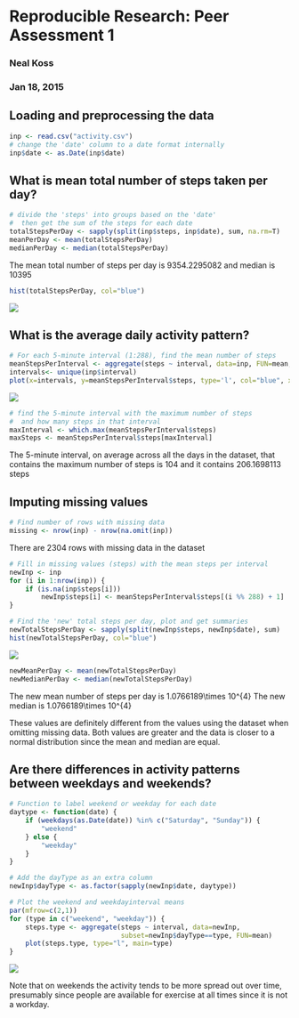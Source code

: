 # Reproducible Research: Peer Assessment 1
### Neal Koss
### Jan 18, 2015

## Loading and preprocessing the data

```r
inp <- read.csv("activity.csv")
# change the 'date' column to a date format internally
inp$date <- as.Date(inp$date)
```

## What is mean total number of steps taken per day?

```r
# divide the 'steps' into groups based on the 'date'
#  then get the sum of the steps for each date
totalStepsPerDay <- sapply(split(inp$steps, inp$date), sum, na.rm=T)
meanPerDay <- mean(totalStepsPerDay)
medianPerDay <- median(totalStepsPerDay)
```
The mean total number of steps per day is 9354.2295082 and median is 10395  

```r
hist(totalStepsPerDay, col="blue")
```

![](assg1_files/figure-html/unnamed-chunk-3-1.png) 

## What is the average daily activity pattern?

```r
# For each 5-minute interval (1:288), find the mean number of steps
meanStepsPerInterval <- aggregate(steps ~ interval, data=inp, FUN=mean, na.action=na.omit)
intervals<- unique(inp$interval)
plot(x=intervals, y=meanStepsPerInterval$steps, type='l', col="blue", xlab='5-minute intervals', ylab='mean number of steps')
```

![](assg1_files/figure-html/unnamed-chunk-4-1.png) 

```r
# find the 5-minute interval with the maximum number of steps
#  and how many steps in that interval
maxInterval <- which.max(meanStepsPerInterval$steps)
maxSteps <- meanStepsPerInterval$steps[maxInterval]
```
The 5-minute interval, on average across all the days in the dataset, that contains the maximum number of steps is 104 and it contains 206.1698113 steps

## Imputing missing values

```r
# Find number of rows with missing data
missing <- nrow(inp) - nrow(na.omit(inp))
```
There are 2304 rows with missing data in the dataset


```r
# Fill in missing values (steps) with the mean steps per interval
newInp <- inp
for (i in 1:nrow(inp)) {
    if (is.na(inp$steps[i]))
        newInp$steps[i] <- meanStepsPerInterval$steps[(i %% 288) + 1]
}

# Find the 'new' total steps per day, plot and get summaries
newTotalStepsPerDay <- sapply(split(newInp$steps, newInp$date), sum)
hist(newTotalStepsPerDay, col="blue")
```

![](assg1_files/figure-html/unnamed-chunk-6-1.png) 

```r
newMeanPerDay <- mean(newTotalStepsPerDay)
newMedianPerDay <- median(newTotalStepsPerDay)
```
The new mean number of steps per day is 1.0766189\times 10^{4}
The new median is 1.0766189\times 10^{4}  

These values are definitely different from the values using the dataset when omitting missing data. Both values are greater and the data is closer to a normal distribution since the mean and median are equal.

## Are there differences in activity patterns between weekdays and weekends?

```r
# Function to label weekend or weekday for each date
daytype <- function(date) {
    if (weekdays(as.Date(date)) %in% c("Saturday", "Sunday")) {
        "weekend"
    } else {
        "weekday"
    }
}

# Add the dayType as an extra column
newInp$dayType <- as.factor(sapply(newInp$date, daytype))

# Plot the weekend and weekdayinterval means
par(mfrow=c(2,1))
for (type in c("weekend", "weekday")) {
    steps.type <- aggregate(steps ~ interval, data=newInp, 
                            subset=newInp$dayType==type, FUN=mean)
    plot(steps.type, type="l", main=type)
}
```

![](assg1_files/figure-html/unnamed-chunk-7-1.png) 

Note that on weekends the activity tends to be more spread out over time, presumably since people are available for exercise at all times since it is not a workday.

